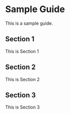 # Sample Guide

This is a sample guide.

## Section 1

This is Section 1

## Section 2

This is Section 2

## Section 3

This is Section 3

